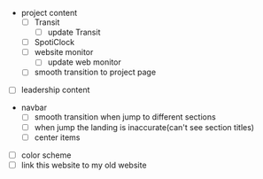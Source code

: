 - project content
  - [ ] Transit
    - [ ] update Transit
  - [ ] SpotiClock
  - [ ] website monitor
    - [ ] update web monitor
  - [ ] smooth transition to project page
- [ ] leadership content
- navbar
  - [ ] smooth transition when jump to different sections
  - [ ] when jump the landing is inaccurate(can't see section titles)
  - [ ] center items
- [ ] color scheme
- [ ] link this website to my old website